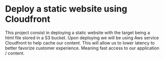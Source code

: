 # Deploy a static website using Cloudfront
This project consist in deploying a static website with the target being a html file stored in a S3 bucket. Upon deploying we will be using Aws service Cloudfront to help cache our content. This will allow us to lower latency to better favorize customer experience. Meaning fast access to our application / content.
